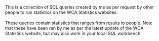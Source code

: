 This is a collection of SQL queries created by me as per request by other people to run statistics on the WCA Statistics websites. <br> <br> 
These queries contain statistics that ranges from results to people. Note that these have been ran by me as per the latest update of the WCA Statistics website, but may also work in your local SQL workbench.

